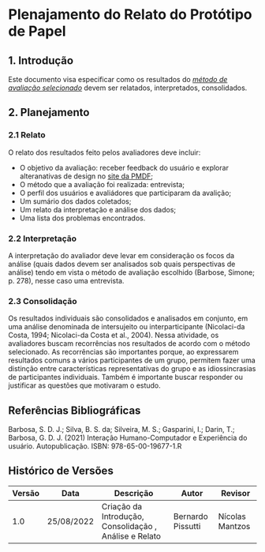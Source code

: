 # Plenajamento do Relato do Protótipo de Papel

## 1. Introdução

Este documento visa especificar como os resultados do [_método de avaliação selecionado_](nivel2/planejamento_avaliacao_prototipo_papel.md)
devem ser relatados, interpretados, consolidados.

## 2. Planejamento

### 2.1 Relato

O relato dos resultados feito pelos avaliadores deve incluir:

* O objetivo da avaliação: receber feedback do usuário e explorar alteranativas de design
  no [site da PMDF](http://www.pmdf.df.gov.br/);
* O método que a avaliação foi realizada: entrevista;
* O perfil dos usuários e avaliádores que participaram da avalição;
* Um sumário dos dados coletados;
* Um relato da interpretação e análise dos dados;
* Uma lista dos problemas encontrados.

### 2.2 Interpretação

A interpretação do avaliador deve  levar em consideração os focos da análise (quais dados devem ser analisados 
sob quais perspectivas de análise) tendo em vista o método de avaliação escolhido (Barbose, Simone; p. 278), nesse caso
uma entrevista.

### 2.3 Consolidação

Os resultados individuais são consolidados e analisados em conjunto, em uma análise denominada de 
intersujeito ou interparticipante (Nicolaci-da Costa, 1994; Nicolaci-da Costa et al., 2004). Nessa atividade,
os avaliadores buscam recorrências nos
resultados de acordo com o método selecionado. As recorrências são importantes porque, ao expressarem
resultados comuns a vários participantes de um grupo, permitem fazer uma distinção entre características
representativas do grupo e as idiossincrasias de participantes individuais. Também é importante buscar responder
ou justificar as questões que motivaram o estudo.

## Referências Bibliográficas

Barbosa, S. D. J.; Silva, B. S. da; Silveira, M. S.; Gasparini, I.; Darin, T.; Barbosa, G. D. J. (2021)
Interação Humano-Computador e Experiência do usuário. Autopublicação. ISBN: 978-65-00-19677-1.R

## Histórico de Versões

| Versão | Data       | Descrição                                              | Autor             | Revisor         |
|--------|------------|--------------------------------------------------------|-------------------|-----------------|
| 1.0    | 25/08/2022 | Criação da Introdução, Consolidação , Análise e Relato | Bernardo Pissutti | Nícolas Mantzos |
